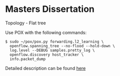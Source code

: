 # Masters Dissertation

Topology - Flat tree

Use POX with the following commands:

```
$ sudo ~/pox/pox.py forwarding.l2_learning \
  openflow.spanning_tree --no-flood --hold-down \
  log.level --DEBUG samples.pretty_log \
  openflow.discovery host_tracker \
  info.packet_dump 
```

Detailed description can be found [here](http://www.brianlinkletter.com/using-pox-components-to-create-a-software-defined-networking-application/#fn2-3488) 
